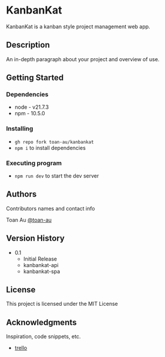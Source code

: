 # KanbanKat

KanbanKat is a kanban style project management web app.

## Description

An in-depth paragraph about your project and overview of use.

## Getting Started

### Dependencies

* node - v21.7.3
* npm - 10.5.0

### Installing

* ```gh repo fork toan-au/kanbankat```
* ```npm i``` to install dependencies

### Executing program

* ```npm run dev``` to start the dev server

## Authors

Contributors names and contact info

Toan Au
[@toan-au](https://github.com/toan-au)

## Version History

* 0.1
    * Initial Release
    * kanbankat-api
    * kanbankat-spa

## License

This project is licensed under the MIT License

## Acknowledgments

Inspiration, code snippets, etc.
* [trello](https://trello.com/)
